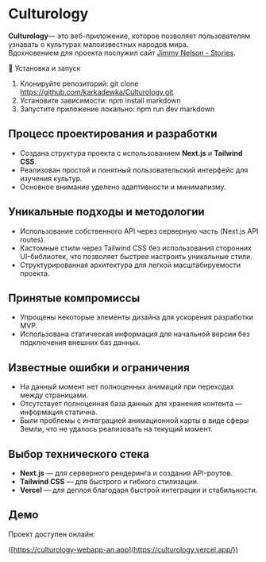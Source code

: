 # Culturology
**Culturology**— это веб-приложение, которое позволяет пользователям узнавать о культурах малоизвестных народов мира.  
Вдохновением для проекта послужил сайт [Jimmy Nelson - Stories](https://www.jimmynelson.com/stories/the-kazakh-people/).

🚀 Установка и запуск
1. Клонируйте репозиторий:
   git clone https://github.com/karkadewka/Culturology.git
2. Установите зависимости:
   npm install
   markdown
3. Запустите приложение локально:
   npm run dev
   markdown
   
## Процесс проектирования и разработки

- Создана структура проекта с использованием **Next.js** и **Tailwind CSS**.
- Реализован простой и понятный пользовательский интерфейс для изучения культур.
- Основное внимание уделено адаптивности и минимализму.

## Уникальные подходы и методологии

- Использование собственного API через серверную часть (Next.js API routes).
- Кастомные стили через Tailwind CSS без использования сторонних UI-библиотек, что позволяет быстрее настроить уникальные стили.
- Структурированная архитектура для легкой масштабируемости проекта.

## Принятые компромиссы

- Упрощены некоторые элементы дизайна для ускорения разработки MVP.
- Использована статическая информация для начальной версии без подключения внешних баз данных.

## Известные ошибки и ограничения

- На данный момент нет полноценных анимаций при переходах между страницами.
- Отсутствует полноценная база данных для хранения контента — информация статична.
- Были проблемы с интеграцией анимационной карты в виде сферы Земли, что не удалось реализовать на текущий момент.

## Выбор технического стека

- **Next.js** — для серверного рендеринга и создания API-роутов.
- **Tailwind CSS** — для быстрого и гибкого стилизации.
- **Vercel** — для деплоя благодаря быстрой интеграции и стабильности.


## Демо

Проект доступен онлайн:  

([https://culturology-webapp-an.app](https://culturology.vercel.app/))
